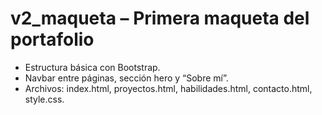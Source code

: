 # v2_maqueta – Primera maqueta del portafolio

- Estructura básica con Bootstrap.
- Navbar entre páginas, sección hero y “Sobre mí”.
- Archivos: index.html, proyectos.html, habilidades.html, contacto.html, style.css.
